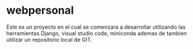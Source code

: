 # webpersonal
Este es un proyecto en el cual se comenzara a desarrollar utilizando las herramientas Django, visual studio code, miniconda ademas de tambien utilizar un repositorio local de GIT.
